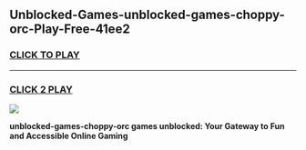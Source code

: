 
## Unblocked-Games-unblocked-games-choppy-orc-Play-Free-41ee2
<h3>
<a href="https://premium76.site?title=unblocked-games-choppy-orc&ref=23A">CLICK TO PLAY</a></h3>
<hr>

<h3>
<a href="https://premium76.site?title=unblocked-games-choppy-orc&ref=23A">CLICK 2 PLAY</a>
  
</h3>

<a href="https://premium76.site?title=unblocked-games-choppy-orc&ref=23A"><img src="https://clearcache.store/games.png"></a>


**unblocked-games-choppy-orc games unblocked: Your Gateway to Fun and Accessible Online Gaming**
